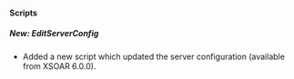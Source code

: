 
#### Scripts
##### New: EditServerConfig
- Added a new script which updated the server configuration (available from XSOAR 6.0.0).
